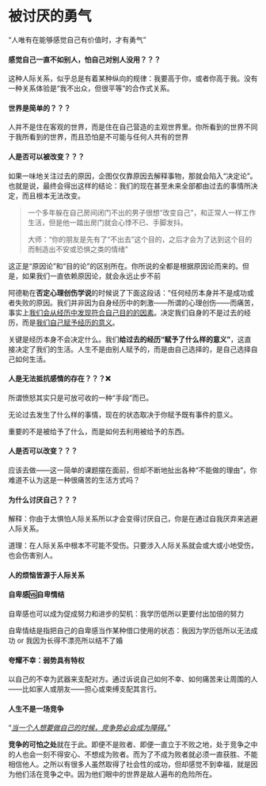 # 被讨厌的勇气

“人唯有在能够感觉自己有价值时，才有勇气”

#### 感觉自己一直不如别人，怕自己对别人没用？？？

​		这种人际关系，似乎总是有着某种纵向的规律：我要高于你，或者你高于我。没有一种关系体验是“我不出众，但很平等”的合作式关系。

#### 世界是简单的？？？

​		人并不是住在客观的世界，而是住在自己营造的主观世界里。你所看到的世界不同于我所看到的世界，而且恐怕是不可能与任何人共有的世界

#### 人是否可以被改变？？？

​		如果一味地关注过去的原因，企图仅仅靠原因去解释事物，那就会陷入“决定论”。也就是说，最终会得出这样的结论：我们的现在甚至未来全部都由过去的事情所决定，而且根本无法改变。

> 一个多年躲在自己房间闭门不出的男子很想“改变自己”，和正常人一样工作生活，但是他一踏出房门就会心悸不已、手脚发抖。
>
> 大师：“你的朋友是先有了“不出去”这个目的，之后才会为了达到这个目的而制造出不安或恐惧之类的情绪”

​		这正是“原因论”和“目的论”的区别所在。你所说的全都是根据原因论而来的。但是，如果我们一直依赖原因论，就会永远止步不前

阿德勒在**否定心理创伤学说**的时候说了下面这段话：“任何经历本身并不是成功或者失败的原因。我们并非因为自身经历中的刺激——所谓的心理创伤——而痛苦，事实上<u>我们会从经历中发现符合自己目的的因素</u>。决定我们自身的不是过去的经历，而是<u>我们自己赋予经历的意义</u>。

关键是经历本身不会决定什么。我们**给过去的经历“赋予了什么样的意义”**，这直接决定了我们的生活。人生不是由别人赋予的，而是由自己选择的，是自己选择自己如何生活。

#### 人是无法抵抗感情的存在？？？❌

所谓愤怒其实只是可放可收的一种“手段”而已。

无论过去发生了什么样的事情，现在的状态取决于你赋予既有事件的意义。

重要的不是被给予了什么，而是如何去利用被给予的东西。

#### 人是否可以改变？？？

应该去做——这一简单的课题摆在面前，但却不断地扯出各种“不能做的理由”，你难道不认为这是一种很痛苦的生活方式吗？

#### 为什么讨厌自己？？？

解释：你由于太惧怕人际关系所以才会变得讨厌自己，你是在通过自我厌弃来逃避人际关系。

道理：在人际关系中根本不可能不受伤。只要涉入人际关系就会或大或小地受伤，也会伤害别人。

#### 人的烦恼皆源于人际关系

#### 自卑感🆚自卑情结

自卑感也可以成为促成努力和进步的契机：我学历低所以更要付出加倍的努力

自卑情结是指把自己的自卑感当作某种借口使用的状态：我因为学历低所以无法成功 or 我因为长得不漂亮所以结不了婚

#### 夸耀不幸：弱势具有特权

以自己的不幸为武器来支配对方。通过诉说自己如何不幸、如何痛苦来让周围的人——比如家人或朋友——担心或束缚支配其言行。

#### 人生不是一场竞争

“*<u>当一个人想要做自己的时候，竞争势必会成为障碍。</u>*”

**竞争的可怕之处**就在于此。即便不是败者、即便一直立于不败之地，处于竞争之中的人也会一刻不得安心、不想成为败者。而为了不成为败者就必须一直获胜、不能相信他人。之所以有很多人虽然取得了社会性的成功，但却感觉不到幸福，就是因为他们活在竞争之中。因为他们眼中的世界是敌人遍布的危险所在。
